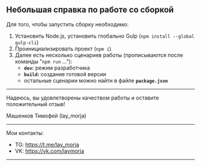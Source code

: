 ## Небольшая справка по работе со сборкой

Для того, чтобы запустить сборку необходимо:

1. Установить Node.js, установить глобально Gulp (`npm install --global gulp-cli`)
2. Проинициализировать проект (`npm i`)
3. Далее есть несколько сценариев работы (прописываются после команды "`npm run` ..."):
   - **`dev`:** режим разработчика
   - **`build`:** создание готовой версии
   - остальные сценарии можно найти в файле **`package.json`**

---

Надеюсь, вы удовлетворены качеством работы и оставите положительный отзыв!

Машенков Тимофей (lay_morja)

---

Мои контакты:

- TG: https://t.me/lay_morja
- VK: https://vk.com/laymorja

---
